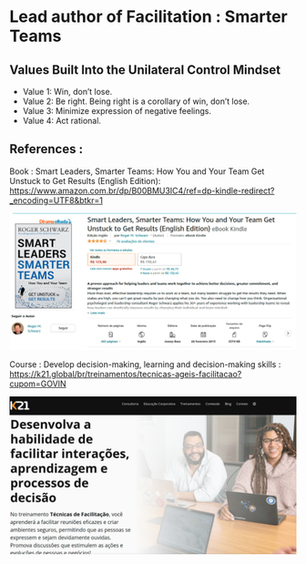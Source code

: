 # Lead author of Facilitation : Smarter Teams

## Values Built Into the Unilateral Control Mindset

- Value 1: Win, don’t lose.
- Value 2: Be right. Being right is a corollary of win, don’t lose. 
- Value 3: Minimize expression of negative feelings. 
- Value 4: Act rational. 

## References : 

Book : Smart Leaders, Smarter Teams: How You and Your Team Get Unstuck to Get Results (English Edition): https://www.amazon.com.br/dp/B00BMU3IC4/ref=dp-kindle-redirect?_encoding=UTF8&btkr=1

![Screenshot](./imgs/book-smart-leads.jpeg)

Course : Develop decision-making, learning and decision-making skills : https://k21.global/br/treinamentos/tecnicas-ageis-facilitacao?cupom=GOVIN

![Screenshot](./imgs/k21-course-facilitation.jpeg)